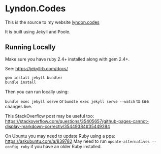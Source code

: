 # Lyndon.Codes

This is the source to my website [lyndon.codes](http://lyndon.codes)

It is built using Jekyll and Poole.


## Running Locally

Make sure you have ruby 2.4+ installed along with gem 2.4+.

See: https://jekyllrb.com/docs/

```bash
gem install jekyll bundler
bundle install
```

Then you can run locally using:

`bundle exec jekyll serve` or `bundle exec jekyll serve --watch` to see changes 
live.

This StackOverflow post may be useful too: https://stackoverflow.com/questions/35405657/github-pages-cannot-display-markdown-correctly/35449384#35449384

On Ubuntu you may need to update Ruby using a ppa: https://askubuntu.com/a/839782
May need to run `update-alternatives --config ruby` if you have an older Ruby 
installed.

